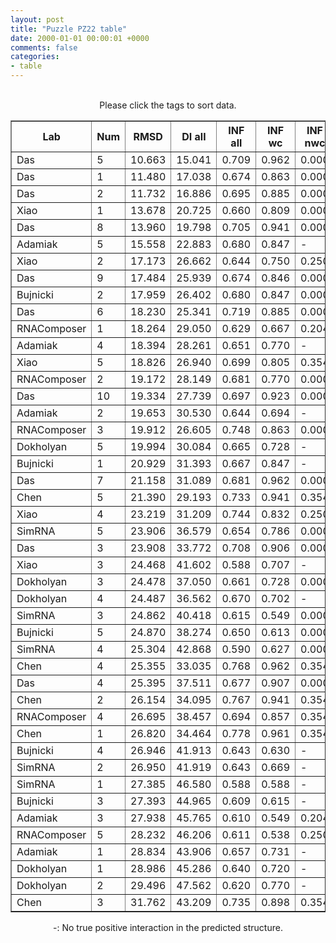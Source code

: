 ```yaml
---
layout: post
title: "Puzzle PZ22 table"
date: 2000-01-01 00:00:01 +0000
comments: false
categories: 
- table
---
```


<script src="{{ root_url }}/javascripts/sorttable.js"></script>
<script>
    window.onload = function() {
        (document.getElementsByTagName( 'th' )[1]).click();
    };
</script>
<br/>
<div align="center">
Please click the tags to sort data.<br/>
<table class="sortable" border=1>
  <tr>
    <th>Lab</th>
    <th>Num</th>
    <th>RMSD</th>
    <th>DI all</th>
    <th>INF all</th>
    <th>INF wc</th>
    <th>INF nwc</th>
    <th>INF stacking</th>
    <th>Clash Score</th>
    <th>P-value</th>
    <th>mcq</th>
    <th>TM-score</th>
    <th>best sol.</th>
    <th>Detail</th>
  </tr>
  <tr><td>Das</td><td>5</td><td>10.663</td><td>15.041</td><td>0.709</td><td>0.962</td><td>0.000</td><td>0.657</td><td>1.150</td><td>0.00e+00</td><td>16.65</td><td>0.2850</td><td>2</td><td><a href='/show/index.html?id=PZ22_Das_5'>-></a></td></tr>
<tr><td>Das</td><td>1</td><td>11.480</td><td>17.038</td><td>0.674</td><td>0.863</td><td>0.000</td><td>0.652</td><td>3.460</td><td>2.22e-16</td><td>17.32</td><td>0.2170</td><td>1</td><td><a href='/show/index.html?id=PZ22_Das_1'>-></a></td></tr>
<tr><td>Das</td><td>2</td><td>11.732</td><td>16.886</td><td>0.695</td><td>0.885</td><td>0.000</td><td>0.672</td><td>3.460</td><td>7.77e-16</td><td>17.51</td><td>0.2330</td><td>2</td><td><a href='/show/index.html?id=PZ22_Das_2'>-></a></td></tr>
<tr><td>Xiao</td><td>1</td><td>13.678</td><td>20.725</td><td>0.660</td><td>0.809</td><td>0.000</td><td>0.653</td><td>10.400</td><td>2.74e-12</td><td>35.87</td><td>0.2940</td><td>2</td><td><a href='/show/index.html?id=PZ22_Xiao_1'>-></a></td></tr>
<tr><td>Das</td><td>8</td><td>13.960</td><td>19.798</td><td>0.705</td><td>0.941</td><td>0.000</td><td>0.677</td><td>4.230</td><td>8.15e-12</td><td>17.29</td><td>0.2410</td><td>2</td><td><a href='/show/index.html?id=PZ22_Das_8'>-></a></td></tr>
<tr><td>Adamiak</td><td>5</td><td>15.558</td><td>22.883</td><td>0.680</td><td>0.847</td><td>-</td><td>0.652</td><td>5.390</td><td>2.49e-09</td><td>20.85</td><td>0.2700</td><td>1</td><td><a href='/show/index.html?id=PZ22_Adamiak_5'>-></a></td></tr>
<tr><td>Xiao</td><td>2</td><td>17.173</td><td>26.662</td><td>0.644</td><td>0.750</td><td>0.250</td><td>0.643</td><td>9.630</td><td>3.69e-07</td><td>32.43</td><td>0.1800</td><td>1</td><td><a href='/show/index.html?id=PZ22_Xiao_2'>-></a></td></tr>
<tr><td>Das</td><td>9</td><td>17.484</td><td>25.939</td><td>0.674</td><td>0.846</td><td>0.000</td><td>0.657</td><td>1.540</td><td>8.84e-07</td><td>16.56</td><td>0.2950</td><td>2</td><td><a href='/show/index.html?id=PZ22_Das_9'>-></a></td></tr>
<tr><td>Bujnicki</td><td>2</td><td>17.959</td><td>26.402</td><td>0.680</td><td>0.847</td><td>0.000</td><td>0.667</td><td>33.500</td><td>3.18e-06</td><td>25.61</td><td>0.2450</td><td>1</td><td><a href='/show/index.html?id=PZ22_Bujnicki_2'>-></a></td></tr>
<tr><td>Das</td><td>6</td><td>18.230</td><td>25.341</td><td>0.719</td><td>0.885</td><td>0.000</td><td>0.702</td><td>2.310</td><td>6.39e-06</td><td>15.95</td><td>0.2160</td><td>2</td><td><a href='/show/index.html?id=PZ22_Das_6'>-></a></td></tr>
<tr><td>RNAComposer</td><td>1</td><td>18.264</td><td>29.050</td><td>0.629</td><td>0.667</td><td>0.204</td><td>0.651</td><td>6.930</td><td>6.97e-06</td><td>18.34</td><td>0.2400</td><td>1</td><td><a href='/show/index.html?id=PZ22_RNAComposer_1'>-></a></td></tr>
<tr><td>Adamiak</td><td>4</td><td>18.394</td><td>28.261</td><td>0.651</td><td>0.770</td><td>-</td><td>0.642</td><td>9.620</td><td>9.67e-06</td><td>22.25</td><td>0.2210</td><td>1</td><td><a href='/show/index.html?id=PZ22_Adamiak_4'>-></a></td></tr>
<tr><td>Xiao</td><td>5</td><td>18.826</td><td>26.940</td><td>0.699</td><td>0.805</td><td>0.354</td><td>0.689</td><td>2.310</td><td>2.76e-05</td><td>35.74</td><td>0.2950</td><td>1</td><td><a href='/show/index.html?id=PZ22_Xiao_5'>-></a></td></tr>
<tr><td>RNAComposer</td><td>2</td><td>19.172</td><td>28.149</td><td>0.681</td><td>0.770</td><td>0.000</td><td>0.692</td><td>6.930</td><td>6.15e-05</td><td>16.48</td><td>0.2530</td><td>1</td><td><a href='/show/index.html?id=PZ22_RNAComposer_2'>-></a></td></tr>
<tr><td>Das</td><td>10</td><td>19.334</td><td>27.739</td><td>0.697</td><td>0.923</td><td>0.000</td><td>0.672</td><td>4.230</td><td>8.84e-05</td><td>16.77</td><td>0.2480</td><td>2</td><td><a href='/show/index.html?id=PZ22_Das_10'>-></a></td></tr>
<tr><td>Adamiak</td><td>2</td><td>19.653</td><td>30.530</td><td>0.644</td><td>0.694</td><td>-</td><td>0.663</td><td>10.010</td><td>1.76e-04</td><td>22.23</td><td>0.2240</td><td>1</td><td><a href='/show/index.html?id=PZ22_Adamiak_2'>-></a></td></tr>
<tr><td>RNAComposer</td><td>3</td><td>19.912</td><td>26.605</td><td>0.748</td><td>0.863</td><td>0.000</td><td>0.753</td><td>7.700</td><td>3.02e-04</td><td>18.50</td><td>0.2530</td><td>2</td><td><a href='/show/index.html?id=PZ22_RNAComposer_3'>-></a></td></tr>
<tr><td>Dokholyan</td><td>5</td><td>19.994</td><td>30.084</td><td>0.665</td><td>0.728</td><td>-</td><td>0.679</td><td>1.930</td><td>3.58e-04</td><td>24.16</td><td>0.2340</td><td>2</td><td><a href='/show/index.html?id=PZ22_Dokholyan_5'>-></a></td></tr>
<tr><td>Bujnicki</td><td>1</td><td>20.929</td><td>31.393</td><td>0.667</td><td>0.847</td><td>-</td><td>0.638</td><td>15.400</td><td>2.09e-03</td><td>22.21</td><td>0.2900</td><td>1</td><td><a href='/show/index.html?id=PZ22_Bujnicki_1'>-></a></td></tr>
<tr><td>Das</td><td>7</td><td>21.158</td><td>31.089</td><td>0.681</td><td>0.962</td><td>0.000</td><td>0.621</td><td>2.310</td><td>3.10e-03</td><td>17.76</td><td>0.2350</td><td>1</td><td><a href='/show/index.html?id=PZ22_Das_7'>-></a></td></tr>
<tr><td>Chen</td><td>5</td><td>21.390</td><td>29.193</td><td>0.733</td><td>0.941</td><td>0.354</td><td>0.683</td><td>1.150</td><td>4.55e-03</td><td>23.86</td><td>0.2280</td><td>1</td><td><a href='/show/index.html?id=PZ22_Chen_5'>-></a></td></tr>
<tr><td>Xiao</td><td>4</td><td>23.219</td><td>31.209</td><td>0.744</td><td>0.832</td><td>0.250</td><td>0.754</td><td>0.390</td><td>5.57e-02</td><td>34.49</td><td>0.3010</td><td>2</td><td><a href='/show/index.html?id=PZ22_Xiao_4'>-></a></td></tr>
<tr><td>SimRNA</td><td>5</td><td>23.906</td><td>36.579</td><td>0.654</td><td>0.786</td><td>0.000</td><td>0.652</td><td>116.760</td><td>1.13e-01</td><td>24.28</td><td>0.2910</td><td>1</td><td><a href='/show/index.html?id=PZ22_SimRNA_5'>-></a></td></tr>
<tr><td>Das</td><td>3</td><td>23.908</td><td>33.772</td><td>0.708</td><td>0.906</td><td>0.000</td><td>0.682</td><td>3.080</td><td>1.13e-01</td><td>17.01</td><td>0.2320</td><td>2</td><td><a href='/show/index.html?id=PZ22_Das_3'>-></a></td></tr>
<tr><td>Xiao</td><td>3</td><td>24.468</td><td>41.602</td><td>0.588</td><td>0.707</td><td>-</td><td>0.581</td><td>3.080</td><td>1.85e-01</td><td>27.64</td><td>0.2630</td><td>1</td><td><a href='/show/index.html?id=PZ22_Xiao_3'>-></a></td></tr>
<tr><td>Dokholyan</td><td>3</td><td>24.478</td><td>37.050</td><td>0.661</td><td>0.728</td><td>0.000</td><td>0.683</td><td>1.540</td><td>1.86e-01</td><td>25.02</td><td>0.2650</td><td>1</td><td><a href='/show/index.html?id=PZ22_Dokholyan_3'>-></a></td></tr>
<tr><td>Dokholyan</td><td>4</td><td>24.487</td><td>36.562</td><td>0.670</td><td>0.702</td><td>-</td><td>0.697</td><td>1.930</td><td>1.87e-01</td><td>24.18</td><td>0.1960</td><td>2</td><td><a href='/show/index.html?id=PZ22_Dokholyan_4'>-></a></td></tr>
<tr><td>SimRNA</td><td>3</td><td>24.862</td><td>40.418</td><td>0.615</td><td>0.549</td><td>0.000</td><td>0.682</td><td>145.240</td><td>2.48e-01</td><td>25.23</td><td>0.2580</td><td>2</td><td><a href='/show/index.html?id=PZ22_SimRNA_3'>-></a></td></tr>
<tr><td>Bujnicki</td><td>5</td><td>24.870</td><td>38.274</td><td>0.650</td><td>0.613</td><td>0.000</td><td>0.706</td><td>69.420</td><td>2.50e-01</td><td>23.90</td><td>0.2570</td><td>2</td><td><a href='/show/index.html?id=PZ22_Bujnicki_5'>-></a></td></tr>
<tr><td>SimRNA</td><td>4</td><td>25.304</td><td>42.868</td><td>0.590</td><td>0.627</td><td>0.000</td><td>0.617</td><td>107.560</td><td>3.32e-01</td><td>24.80</td><td>0.2610</td><td>2</td><td><a href='/show/index.html?id=PZ22_SimRNA_4'>-></a></td></tr>
<tr><td>Chen</td><td>4</td><td>25.355</td><td>33.035</td><td>0.768</td><td>0.962</td><td>0.354</td><td>0.725</td><td>2.310</td><td>3.43e-01</td><td>26.92</td><td>0.2040</td><td>2</td><td><a href='/show/index.html?id=PZ22_Chen_4'>-></a></td></tr>
<tr><td>Das</td><td>4</td><td>25.395</td><td>37.511</td><td>0.677</td><td>0.907</td><td>0.000</td><td>0.632</td><td>3.460</td><td>3.51e-01</td><td>17.95</td><td>0.2420</td><td>1</td><td><a href='/show/index.html?id=PZ22_Das_4'>-></a></td></tr>
<tr><td>Chen</td><td>2</td><td>26.154</td><td>34.095</td><td>0.767</td><td>0.941</td><td>0.354</td><td>0.737</td><td>1.920</td><td>5.15e-01</td><td>26.86</td><td>0.2240</td><td>1</td><td><a href='/show/index.html?id=PZ22_Chen_2'>-></a></td></tr>
<tr><td>RNAComposer</td><td>4</td><td>26.695</td><td>38.457</td><td>0.694</td><td>0.857</td><td>0.354</td><td>0.659</td><td>5.770</td><td>6.33e-01</td><td>23.64</td><td>0.1840</td><td>1</td><td><a href='/show/index.html?id=PZ22_RNAComposer_4'>-></a></td></tr>
<tr><td>Chen</td><td>1</td><td>26.820</td><td>34.464</td><td>0.778</td><td>0.961</td><td>0.354</td><td>0.744</td><td>2.310</td><td>6.58e-01</td><td>23.02</td><td>0.2210</td><td>2</td><td><a href='/show/index.html?id=PZ22_Chen_1'>-></a></td></tr>
<tr><td>Bujnicki</td><td>4</td><td>26.946</td><td>41.913</td><td>0.643</td><td>0.630</td><td>-</td><td>0.687</td><td>56.520</td><td>6.84e-01</td><td>23.29</td><td>0.2750</td><td>2</td><td><a href='/show/index.html?id=PZ22_Bujnicki_4'>-></a></td></tr>
<tr><td>SimRNA</td><td>2</td><td>26.950</td><td>41.919</td><td>0.643</td><td>0.669</td><td>-</td><td>0.672</td><td>122.390</td><td>6.85e-01</td><td>24.54</td><td>0.2750</td><td>2</td><td><a href='/show/index.html?id=PZ22_SimRNA_2'>-></a></td></tr>
<tr><td>SimRNA</td><td>1</td><td>27.385</td><td>46.580</td><td>0.588</td><td>0.588</td><td>-</td><td>0.622</td><td>155.420</td><td>7.65e-01</td><td>24.01</td><td>0.2860</td><td>2</td><td><a href='/show/index.html?id=PZ22_SimRNA_1'>-></a></td></tr>
<tr><td>Bujnicki</td><td>3</td><td>27.393</td><td>44.965</td><td>0.609</td><td>0.615</td><td>-</td><td>0.643</td><td>63.710</td><td>7.66e-01</td><td>22.49</td><td>0.2860</td><td>2</td><td><a href='/show/index.html?id=PZ22_Bujnicki_3'>-></a></td></tr>
<tr><td>Adamiak</td><td>3</td><td>27.938</td><td>45.765</td><td>0.610</td><td>0.549</td><td>0.204</td><td>0.674</td><td>6.540</td><td>8.48e-01</td><td>22.25</td><td>0.2200</td><td>1</td><td><a href='/show/index.html?id=PZ22_Adamiak_3'>-></a></td></tr>
<tr><td>RNAComposer</td><td>5</td><td>28.232</td><td>46.206</td><td>0.611</td><td>0.538</td><td>0.250</td><td>0.674</td><td>6.540</td><td>8.84e-01</td><td>22.08</td><td>0.2260</td><td>2</td><td><a href='/show/index.html?id=PZ22_RNAComposer_5'>-></a></td></tr>
<tr><td>Adamiak</td><td>1</td><td>28.834</td><td>43.906</td><td>0.657</td><td>0.731</td><td>-</td><td>0.666</td><td>8.080</td><td>9.37e-01</td><td>24.21</td><td>0.1980</td><td>2</td><td><a href='/show/index.html?id=PZ22_Adamiak_1'>-></a></td></tr>
<tr><td>Dokholyan</td><td>1</td><td>28.986</td><td>45.286</td><td>0.640</td><td>0.720</td><td>-</td><td>0.646</td><td>5.770</td><td>9.47e-01</td><td>24.30</td><td>0.2430</td><td>2</td><td><a href='/show/index.html?id=PZ22_Dokholyan_1'>-></a></td></tr>
<tr><td>Dokholyan</td><td>2</td><td>29.496</td><td>47.562</td><td>0.620</td><td>0.770</td><td>-</td><td>0.594</td><td>3.850</td><td>9.71e-01</td><td>25.17</td><td>0.2130</td><td>2</td><td><a href='/show/index.html?id=PZ22_Dokholyan_2'>-></a></td></tr>
<tr><td>Chen</td><td>3</td><td>31.762</td><td>43.209</td><td>0.735</td><td>0.898</td><td>0.354</td><td>0.708</td><td>1.540</td><td>9.99e-01</td><td>25.84</td><td>0.2550</td><td>1</td><td><a href='/show/index.html?id=PZ22_Chen_3'>-></a></td></tr>

</table>
-: No true positive interaction in the predicted structure.
</div>
